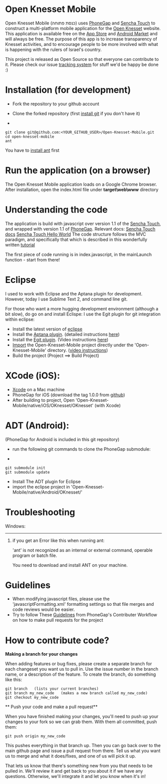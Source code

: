 Open Knesset Mobile
========

Open Knesset Mobile (כנסת פתוחה) uses [PhoneGap](http://www.phonegap.com) and [Sencha Touch](http://www.sencha.com/products/touch/) to construct a multi-platform mobile application for the [Open Knesset](http://www.oknesset.rog) website.
This application is available free on the [App Store](http://itunes.apple.com/us/app/id475096101) and [Android Market](https://market.android.com/details?id=org.oknesset) and will always be free.
The purpose of this app is to increase transparency of Knesset activities, and to encourage people to be more involved with what is happening with the rulers of Israel's country.

This project is released as Open Source so that everyone can contribute to it.
Please check our issue [tracking system](https://track.nsa.co.il/projects/oknesset_mobile) for stuff we'd be happy be done :)

Installation (for development)
========

- Fork the repository to your github account
- Clone the forked repository (first [install git](http://help.github.com/win-set-up-git/) if you don't have it)

-

    git clone git@github.com:<YOUR_GITHUB_USER>/Open-Knesset-Mobile.git
    cd open-knesset-mobile
    ant

You have to [install ant](http://ant.apache.org/manual/install.html) first

Run the application (on a browser)
========

The Open Knesset Mobile application loads on a Google Chrome browser. After installation, open the index.html file under **target\web\www** directory


Understanding the code
========

The application is build with javascript over version 1.1 of the  [Sencha Touch](http://www.sencha.com/products/touch/), and wrapped with version 1.1 of [PhoneGap](http://phonegap.com/).
Relevant docs:
[Sencha Touch docs](http://docs.sencha.com/touch/1-1/)
[Sencha Touch Hello World](http://www.sencha.com/learn/hello-world/)
The code structure follows the MVC paradigm, and specifically that which is described in this wonderfully written [tutorial](http://www.onlinesolutionsdevelopment.com/blog/mobile-development/creating-a-sencha-touch-mvc-application-from-scratch-part-1/)

The first piece of code running is in index.javascript, in the mainLaunch function - start from there!


Eclipse
========

I used to work with Eclipse and the Aptana plugin for development. However, today I use Sublime Text 2, and command line git.

For those who want a more hugging development environment (although a bit slow), do go on and install Eclispe:
I use the Egit plugin for git integration within eclipse:

- Install the latest version of [eclipse](http://www.eclipse.org/downloads/?osType=win32)
- Install the [Aptana plugin](http://update1.aptana.org/studio/3.2/024747/index.html). (detailed instructions [here](http://www.aptana.com/docs/index.php/Plugging_Aptana_into_an_existing_Eclipse_configuration#Eclipse_3.2.2C_3.3_Instructions))
- Install the [Egit plugin](http://www.eclipse.org/egit/). (Video instructions [here](http://www.youtube.com/watch?v=I7fbCE5nWPU))
- [Import](http://help.eclipse.org/helios/index.jsp?topic=%2Forg.eclipse.platform.doc.user%2Ftasks%2Ftasks-importproject.htm) the Open-Knesset-Mobile project directly under the 'Open-Knesset-Mobile' directory. ([video instructions](http://www.youtube.com/watch?v=IkYngHQTx7Y))
- Build the project (Project ==> Build Project)

XCode (iOS):
=========

- [Xcode](https://developer.apple.com/xcode/index.php) on a Mac machine
- PhoneGap for iOS (download the tag 1.0.0 from [github](https://github.com/callback/phonegap/zipball/1.0.0))
- After building to project, Open 'Open-Knesset-Mobile/native/iOS/OKnesset/OKnesset' (with Xcode)

ADT (Android):
========

(PhoneGap for Android is included in this git repository)

- run the following git commands to clone the PhoneGap submodule:

-

    git submodule init
    git submodule update

- Install The ADT plugin for Eclipse
- import the eclipse project in 'Open-Knesset-Mobile/native/Android/OKnesset/'


Troubleshooting
========

Windows:

--------

1) if you get an Error like this when running ant:

    'ant' is not recognized as an internal or external command,
    operable program or batch file.

   You need to download and install ANT on your machine.

Guidelines
========

- When modifying javascript files, please use the 'javascriptFormatting.xml' formatting settings so that file merges and code reviews would be easier.
- Try to follow These [Guidelines](http://wiki.phonegap.com/w/page/28618504/Git%3A%20Contributor%20Workflow) from PhoneGap's Contributer Workflow on how to make pull requests for the project

How to contribute code?
========
**Making a branch for your changes**

When adding features or bug fixes, please create a separate branch for each changeset you want us to pull in. Use the issue number in the branch name, or a description of the feature. To create the branch, do something like this:

	git branch   (lists your current branches)
	git branch my_new_code   (makes a new branch called my_new_code)
	git checkout my_new_code

** Push your code and make a pull request**

When you have finished making your changes, you'll need to push up your changes to your fork so we can grab them. With them all committed, push them:

	git push origin my_new_code

This pushes everything in that branch up. Then you can go back over to the main github page and issue a pull request from there.  Tell us what you want us to merge and what it does/fixes, and one of us will pick it up.

That lets us know that there's something new from you that needs to be pulled in. We'll review it and get back to you about it if we have any questions. Otherwise, we'll integrate it and let you know when it's in!
